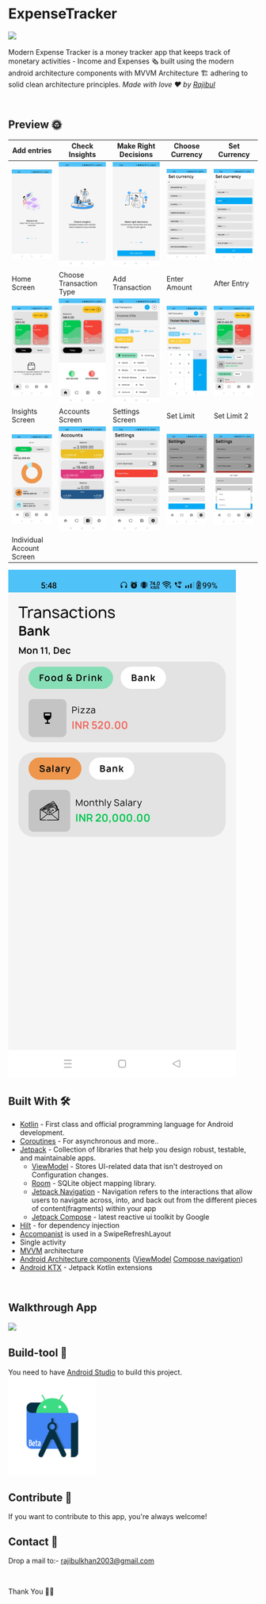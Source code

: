 # ExpenseTracker
![](https://img.shields.io/badge/ExpenseTracker-Android-green)

Modern Expense Tracker is a money tracker app that keeps track of monetary activities - Income and Expenses 🗞️  built using the modern android architecture components with MVVM Architecture 🏗 adhering to solid clean architecture principles. *Made with love ❤️ by [Rajibul](https://github.com/rajibulkhan436)*

<br />

## Preview 🌞
Add entries | Check Insights | Make Right Decisions                                                                                     | Choose Currency | Set Currency 
--- | --- |----------------------------------------------------------------------------------------------------------|--- |--- 
![](https://github.com/rajibulkhan436/ExpenseTracker/blob/main/screenshots/Add%20Entries.jpg) | ![](https://github.com/rajibulkhan436/ExpenseTracker/blob/main/screenshots/Check%20Insights.jpg) | ![](https://github.com/rajibulkhan436/ExpenseTracker/blob/main/screenshots/Make%20Right%20Decisioms.jpg) | ![](https://github.com/rajibulkhan436/ExpenseTracker/blob/main/screenshots/Choose%20currency.jpg) | ![](https://github.com/rajibulkhan436/ExpenseTracker/blob/main/screenshots/Set%20Currency%20.jpg)
Home Screen | Choose Transaction Type | Add Transaction                                                                                          | Enter Amount | After Entry
![](https://github.com/rajibulkhan436/ExpenseTracker/blob/main/screenshots/Home%20Screen.jpg) | ![](https://github.com/rajibulkhan436/ExpenseTracker/blob/main/screenshots/Choose%20Transaction%20Type.jpg) | ![](https://github.com/rajibulkhan436/ExpenseTracker/blob/main/screenshots/Add%20Transactions.jpg)       | ![](https://github.com/rajibulkhan436/ExpenseTracker/blob/main/screenshots/Enter%20Amount.jpg) | ![](https://github.com/rajibulkhan436/ExpenseTracker/blob/main/screenshots/After%20Entry.jpg)
Insights Screen | Accounts Screen | Settings Screen                                                                                          | Set Limit | Set Limit 2
![](https://github.com/rajibulkhan436/ExpenseTracker/blob/main/screenshots/Insights%20Screen.jpg) | ![](https://github.com/rajibulkhan436/ExpenseTracker/blob/main/screenshots/Accounts%20Screen.jpg) | ![](https://github.com/rajibulkhan436/ExpenseTracker/blob/main/screenshots/Settings%20screen.jpg)        | ![](https://github.com/rajibulkhan436/ExpenseTracker/blob/main/screenshots/Set%20limit.jpg) | ![](https://github.com/rajibulkhan436/ExpenseTracker/blob/main/screenshots/Set%20limit%202.jpg)
Individual Account Screen |
![](https://github.com/rajibulkhan436/ExpenseTracker/blob/main/screenshots/Individual%20account%20Screen.jpg)

## Built With 🛠
- [Kotlin](https://kotlinlang.org/) - First class and official programming language for Android development.
- [Coroutines](https://kotlinlang.org/docs/reference/coroutines-overview.html) - For asynchronous and more..
- [Jetpack](https://developer.android.com/topic/libraries/architecture) - Collection of libraries that help you design robust, testable, and maintainable apps.
    - [ViewModel](https://developer.android.com/topic/libraries/architecture/viewmodel) - Stores UI-related data that isn't destroyed on Configuration changes.
    - [Room](https://developer.android.com/topic/libraries/architecture/room) - SQLite object mapping library.
    - [Jetpack Navigation](https://developer.android.com/guide/navigation) - Navigation refers to the interactions that allow users to navigate across, into, and back out from the different pieces of content(fragments) within your app
    - [Jetpack Compose](https://developer.android.com/jetpack/compose) - latest reactive ui toolkit by Google
- [Hilt](https://developer.android.com/training/dependency-injection/hilt-android) - for dependency injection
- [Accompanist](https://github.com/google/accompanist) is used in a SwipeRefreshLayout
- Single activity
- [MVVM](https://en.wikipedia.org/wiki/Model%E2%80%93view%E2%80%93viewmodel) architecture
- [Android Architecture components](https://developer.android.com/topic/libraries/architecture) ([ViewModel](https://developer.android.com/topic/libraries/architecture/viewmodel) [Compose navigation](https://developer.android.com/jetpack/compose/navigation))
- [Android KTX](https://developer.android.com/kotlin/ktx) - Jetpack Kotlin extensions


<br />

## Walkthrough App
<img src="https://github.com/rajibulkhan436/ExpenseTracker/blob/main/screenshots/expense.gif" height="400">

## Build-tool 🧰
You need to have [Android Studio](https://developer.android.com/studio/preview) to build this project.
<br>
<img src="https://github.com/rajibulkhan436/ExpenseTracker/blob/main/screenshots/android.png" height="200" alt="android-studio"/>
<br>

## Contribute 🤝
If you want to contribute to this app, you're always welcome!

## Contact 📩

Drop a mail to:- rajibulkhan2003@gmail.com

<br>

Thank You 🙏👏


    
